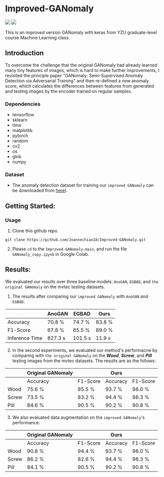 # Improved-GANomaly

![](https://img.shields.io/badge/tensorflow-1.9.1-yellow)
![](https://img.shields.io/badge/Cuda-10.2-blue)


This is an improved version GANomaly with keras from YZU graduate-level course Machine Learning class. 

## Introduction 
To overcome the challenge that the original GANomaly had already learned many tiny features of images, which is hard to make further improvements, I revisited the principle paper "GANomaly: Semi-Supervised Anomaly Detection via Adversarial Training" and then re-defined a new anomaly score, which calculates the differences between features from generated and testing images by the encoder trained on regular samples.

### Dependencies
* tensorflow 
* sklearn 
* time 
* matplotlib 
* pytorch 
* random 
* cv2 
* os 
* glob 
* numpy 

### Dataset
* The anomaly detection dataset for training our `improved GANomaly` can be downloaded from [here](https://www.mvtec.com/company/research/datasets/mvtec-ad)).

## Getting Started:
### Usage
1. Clone this github repo. 
```
git clone https://github.com/Joannechiao18/Improved-GANomaly.git
```
2. Please `cd` to the `Improved-GANomaly-main`, and run the file `GANomaly_copy.ipynb` in Google Colab.

## Results:
We evaluated our results over three baseline models: `AnoGAN`, `EGBAD`, and `the original GANomaly` on the mvtec testing datasets. 
1. The results after comparing our `improved GANomaly` with `AnoGAN` and `EGBAD`: 

|                 | AnoGAN          | EGBAD           | Ours           |
| --------------- | --------------- | --------------- | ---------------|
| Accuracy        | 70.8 %          | 74.7 %          | 83.8 %         |
| F1-Score        | 67.6 %          | 85.5 %          | 89.0 %         |
| Inference Time  | 827.3 s         | 101.5 s         | 11.9 s         |

2. In the second experiments, we evaluated our method's performacne by comparing with `the original GANomaly` on the ***Wood***, ***Screw***, and ***Pill*** testing images from the mvtec datasets. The results are as the follows: 

|                 | Original GANomaly|                |Ours             |                  |
| --------------- | --------------- | --------------- | --------------- | --------------- |
|                 | Accuracy        | F1-Score        | Accuracy        | F1-Score        |
| Wood            | 75.6 %          | 85.5 %          | 93.7 %          | 96.0 %          |
| Screw           | 73.5 %          | 83.2 %          | 94.4 %          | 96.3 %          |
| Pill            | 84.6 %          | 90.5 %          | 90.2 %          | 90.8 %          |

3. We also evaluated data augmentation on the `improved GANomaly`'s performance: 

|                 | Original GANomaly|                |Ours             |                  |
| --------------- | --------------- | --------------- | --------------- | --------------- |
|                 | Accuracy        | F1-Score        | Accuracy        | F1-Score        |
| Wood            | 90.8 %          | 94.4 %          | 93.7 %          | 96.0 %          |
| Screw           | 86.2 %          | 82.6 %          | 94.4 %          | 96.3 %          |
| Pill            | 84.1 %          | 90.5 %          | 90.2 %          | 90.8 %          | 
